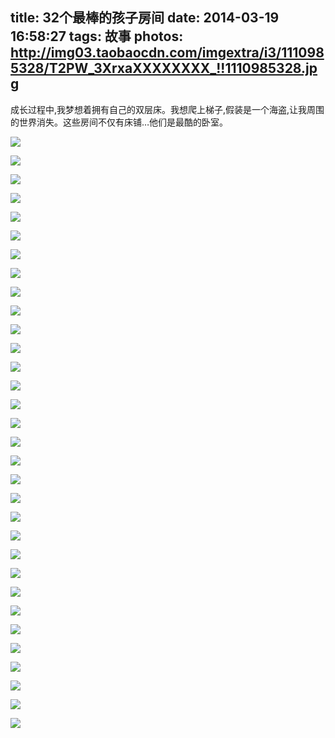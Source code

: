 title: 32个最棒的孩子房间
date: 2014-03-19 16:58:27
tags: 故事
photos: http://img03.taobaocdn.com/imgextra/i3/1110985328/T2PW_3XrxaXXXXXXXX_!!1110985328.jpg
---

成长过程中,我梦想着拥有自己的双层床。我想爬上梯子,假装是一个海盗,让我周围的世界消失。这些房间不仅有床铺…他们是最酷的卧室。

<!-- more -->

![](http://img04.taobaocdn.com/imgextra/i4/1110985328/T2QaH4XABXXXXXXXXX_!!1110985328.jpg)

![](http://img01.taobaocdn.com/imgextra/i1/1110985328/T28z_3Xp0aXXXXXXXX_!!1110985328.jpg)

![](http://img03.taobaocdn.com/imgextra/i3/1110985328/T2OH64XDXXXXXXXXXX_!!1110985328.jpg)

![](http://img03.taobaocdn.com/imgextra/i3/1110985328/T2m8z4XzVXXXXXXXXX_!!1110985328.jpg)

![](http://img04.taobaocdn.com/imgextra/i4/1110985328/T28Cb4XwFXXXXXXXXX_!!1110985328.jpg)

![](http://img01.taobaocdn.com/imgextra/i1/1110985328/T2bS24Xv0XXXXXXXXX_!!1110985328.jpg)

![](http://img03.taobaocdn.com/imgextra/i3/1110985328/T2Mtr5XxdXXXXXXXXX_!!1110985328.jpg)

![](http://img03.taobaocdn.com/imgextra/i3/1110985328/T2.XH6XsNXXXXXXXXX_!!1110985328.jpg)

![](http://img04.taobaocdn.com/imgextra/i4/1110985328/T2rtj4XsXXXXXXXXXX_!!1110985328.jpg)

![](http://img02.taobaocdn.com/imgextra/i2/1110985328/T2FY_5XupXXXXXXXXX_!!1110985328.jpg)

![](http://img03.taobaocdn.com/imgextra/i3/1110985328/T2ydz4XCFXXXXXXXXX_!!1110985328.jpg)

![](http://img03.taobaocdn.com/imgextra/i3/1110985328/T2Sbf4XDpXXXXXXXXX_!!1110985328.jpg)

![](http://img04.taobaocdn.com/imgextra/i4/1110985328/T2Z1r3XyxaXXXXXXXX_!!1110985328.jpg)

![](http://img03.taobaocdn.com/imgextra/i3/1110985328/T2Js_4XCtXXXXXXXXX_!!1110985328.jpg)

![](http://img02.taobaocdn.com/imgextra/i2/1110985328/T2mYP5XuRXXXXXXXXX_!!1110985328.jpg)

![](http://img03.taobaocdn.com/imgextra/i3/1110985328/T2UjD4XAFXXXXXXXXX_!!1110985328.jpg)

![](http://img01.taobaocdn.com/imgextra/i1/1110985328/T26rP5XuRXXXXXXXXX_!!1110985328.jpg)

![](http://img02.taobaocdn.com/imgextra/i2/1110985328/T2hL65Xv0XXXXXXXXX_!!1110985328.jpg)

![](http://img03.taobaocdn.com/imgextra/i3/1110985328/T2FLf6XqVXXXXXXXXX_!!1110985328.jpg)

![](http://img01.taobaocdn.com/imgextra/i1/1110985328/T2kaH5XyhXXXXXXXXX_!!1110985328.jpg)

![](http://img04.taobaocdn.com/imgextra/i4/1110985328/T28i23XqNaXXXXXXXX_!!1110985328.jpg)

![](http://img04.taobaocdn.com/imgextra/i4/1110985328/T25xL4XBhXXXXXXXXX_!!1110985328.jpg)

![](http://img04.taobaocdn.com/imgextra/i4/1110985328/T2tN24XvBXXXXXXXXX_!!1110985328.jpg)

![](http://img03.taobaocdn.com/imgextra/i3/1110985328/T2LXH5XrxXXXXXXXXX_!!1110985328.jpg)

![](http://img03.taobaocdn.com/imgextra/i3/1110985328/T2FKr4XBBXXXXXXXXX_!!1110985328.jpg)

![](http://img01.taobaocdn.com/imgextra/i1/1110985328/T2R1P5XwBXXXXXXXXX_!!1110985328.jpg)

![](http://img03.taobaocdn.com/imgextra/i3/1110985328/T2tEn2XpxaXXXXXXXX_!!1110985328.jpg)

![](http://img04.taobaocdn.com/imgextra/i4/1110985328/T2LlY3Xy8XXXXXXXXX_!!1110985328.jpg)

![](http://img03.taobaocdn.com/imgextra/i3/1110985328/T2n6j3XwtXXXXXXXXX_!!1110985328.jpg)

![](http://img01.taobaocdn.com/imgextra/i1/1110985328/T2Wi65XuRXXXXXXXXX_!!1110985328.jpg)

![](http://img01.taobaocdn.com/imgextra/i1/1110985328/T23v63XvXaXXXXXXXX_!!1110985328.jpg)

![](http://img03.taobaocdn.com/imgextra/i3/1110985328/T21gb3XvJaXXXXXXXX_!!1110985328.jpg)
